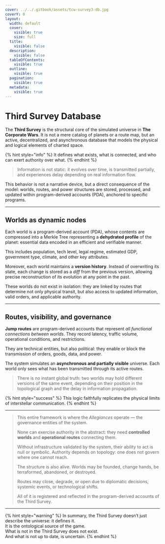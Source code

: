 ```yaml
---
cover: ../../.gitbook/assets/tcw-survey3-db.jpg
coverY: 0
layout:
  width: default
  cover:
    visible: true
    size: full
  title:
    visible: false
  description:
    visible: false
  tableOfContents:
    visible: true
  outline:
    visible: true
  pagination:
    visible: true
  metadata:
    visible: true
---
```


# Third Survey Database

The **Third Survey** is the structural core of the simulated universe in **The Corporate Wars**. It is not a mere catalog of planets or a route map, but an active, decentralized, and asynchronous database that models the physical and logical elements of charted space.

{% hint style="info" %}
It defines what exists, what is connected, and who can exert authority over what.
{% endhint %}

> Information is not static: it evolves over time, is transmitted partially, and experiences delay depending on real information flow.

This behavior is not a narrative device, but a direct consequence of the model: worlds, routes, and power structures are stored, processed, and updated within program-derived accounts (PDA), anchored to specific programs.

***

## Worlds as dynamic nodes

Each world is a program-derived account (PDA), whose contents are compressed into a Merkle Tree representing a **dehydrated profile** of the planet: essential data encoded in an efficient and verifiable manner.

This includes population, tech level, legal regime, estimated GDP, government type, climate, and other key attributes.

Moreover, each world maintains a **version history**. Instead of overwriting its state, each change is stored as a _diff_ from the previous version, allowing precise reconstruction of its evolution at any point in the past.

These worlds do not exist in isolation: they are linked by routes that determine not only physical transit, but also access to updated information, valid orders, and applicable authority.

***

## Routes, visibility, and governance

**Jump routes** are program-derived accounts that represent _all functional connections between worlds_. They record latency, traffic volume, operational conditions, and restrictions.

They are technical entities, but also political: they enable or block the transmission of orders, goods, data, and power.

The system simulates an **asynchronous and partially visible** universe. Each world only sees what has been transmitted through its active routes.

> There is no instant global truth: two worlds may hold different versions of the same event, depending on their position in the topological graph and the delay in information propagation.

{% hint style="success" %}
This logic faithfully replicates the physical limits of interstellar communication.
{% endhint %}

***

> This entire framework is where the _Allegiances_ operate — the governance entities of the system.
>
> None can exercise authority in the abstract: they need **controlled worlds** and **operational routes** connecting them.
>
> Without infrastructure validated by the system, their ability to act is null or symbolic. Authority depends on topology: one does not govern where one cannot reach.
>
> The structure is also alive. Worlds may be founded, change hands, be terraformed, abandoned, or destroyed.
>
> Routes may close, degrade, or open due to diplomatic decisions, systemic events, or technological shifts.
>
> All of it is registered and reflected in the program-derived accounts of the Third Survey.

***

{% hint style="warning" %}
In summary, the Third Survey doesn’t just describe the universe: it defines it.\
It is the ontological source of the game.\
What is not in the Third Survey does not exist.\
And what is not up to date, is uncertain.
{% endhint %}
